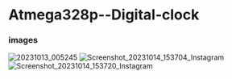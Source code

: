# Atmega328p--Digital-clock

### images
![20231013_005245](https://github.com/gityssh/Atmega328p--Digital-clock/assets/49648562/bc2b16e6-d884-46f2-b271-c029c6b92f49)
![Screenshot_20231014_153704_Instagram](https://github.com/gityssh/Atmega328p--Digital-clock/assets/49648562/b61bb844-8b13-4156-b837-75e31fca17ad)
![Screenshot_20231014_153720_Instagram](https://github.com/gityssh/Atmega328p--Digital-clock/assets/49648562/06487ef3-cd8c-4bca-a7f7-4b6a1968b6b4)
